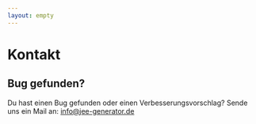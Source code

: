 ```yaml
---
layout: empty
---
```


Kontakt
=========================

Bug gefunden?
------------------------------
Du hast einen Bug gefunden oder einen Verbesserungsvorschlag? Sende uns ein Mail an: info@jee-generator.de
